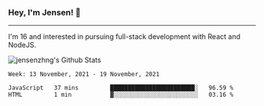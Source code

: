 ### Hey, I'm Jensen! 👋

---

I'm 16 and interested in pursuing full-stack development with React and NodeJS.

![jensenzhng's Github Stats](https://github-readme-stats.vercel.app/api?username=jensenzhng&theme=dark&show_icons=true&count_private=true&include_all_commits=true)

<!--START_SECTION:waka-->
```text
Week: 13 November, 2021 - 19 November, 2021

JavaScript   37 mins         ████████████████████████░   96.59 % 
HTML         1 min           ▓░░░░░░░░░░░░░░░░░░░░░░░░   03.16 % 
```
<!--END_SECTION:waka-->
